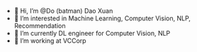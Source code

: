 - 👋 Hi, I’m @Do (batman) Dao Xuan
- 👀 I’m interested in Machine Learning, Computer Vision, NLP, Recommendation
- 🌱 I’m currently DL engineer for Computer Vision, NLP
- 💞️ I’m working at VCCorp

<!--
**batman-do/batman-do** is a ✨ _special_ ✨ repository because its `README.md` (this file) appears on your GitHub profile.

Here are some ideas to get you started:
